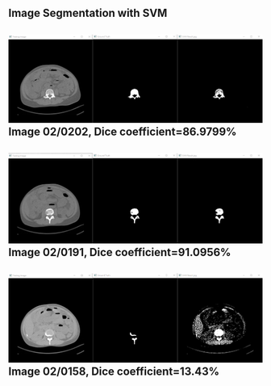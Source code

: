 ## Image Segmentation with SVM
![02-0202](https://github.com/ElektrischesSchaf/Image_Segmentation_with_SVM/blob/master/ScreenShots/default.png)
Image 02/0202, Dice coefficient=86.9799%
---
![02-0191](https://github.com/ElektrischesSchaf/Image_Segmentation_with_SVM/blob/master/ScreenShots/02-0191.png)
Image 02/0191, Dice coefficient=91.0956%
---
![02-0158](https://github.com/ElektrischesSchaf/Image_Segmentation_with_SVM/blob/master/ScreenShots/02-0158.png)
Image 02/0158, Dice coefficient=13.43%
---